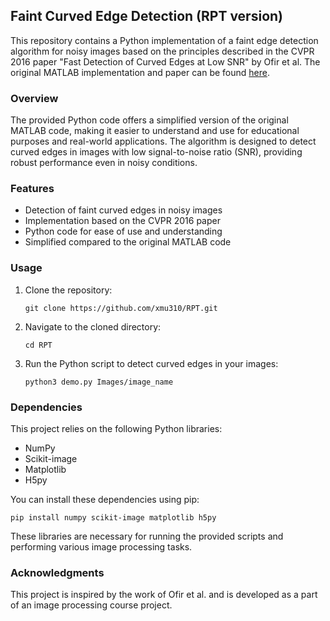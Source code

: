 ## Faint Curved Edge Detection (RPT version)

This repository contains a Python implementation of a faint edge detection algorithm for noisy images based on the principles described in the CVPR 2016 paper "Fast Detection of Curved Edges at Low SNR" by Ofir et al. The original MATLAB implementation and paper can be found [here](https://www.cv-foundation.org/openaccess/content_cvpr_2016/html/Ofir_Fast_Detection_of_CVPR_2016_paper.html).

### Overview

The provided Python code offers a simplified version of the original MATLAB code, making it easier to understand and use for educational purposes and real-world applications. The algorithm is designed to detect curved edges in images with low signal-to-noise ratio (SNR), providing robust performance even in noisy conditions.

### Features

- Detection of faint curved edges in noisy images
- Implementation based on the CVPR 2016 paper
- Python code for ease of use and understanding
- Simplified compared to the original MATLAB code

### Usage

1. Clone the repository:

   ```
   git clone https://github.com/xmu310/RPT.git
   ```

2. Navigate to the cloned directory:

   ```
   cd RPT
   ```

3. Run the Python script to detect curved edges in your images:

   ```
   python3 demo.py Images/image_name
   ```

### Dependencies

This project relies on the following Python libraries:

- NumPy
- Scikit-image
- Matplotlib
- H5py

You can install these dependencies using pip:

```
pip install numpy scikit-image matplotlib h5py
```

These libraries are necessary for running the provided scripts and performing various image processing tasks.

### Acknowledgments

This project is inspired by the work of Ofir et al. and is developed as a part of an image processing course project.
